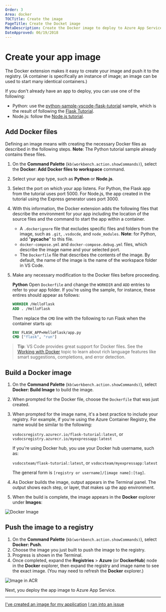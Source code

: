 ```yaml
---
Order: 3
Area: docker
TOCTitle: Create the image
PageTitle: Create the Docket image
MetaDescription: Create the Docker image to deploy to Azure App Services with Visual Studio Code
DateApproved: 06/19/2018
---
```

# Create your app image

The Docker extension makes it easy to create your image and push it to the registry. (A container is specifically an instance of image; an image can be used to start many identical containers.)

If you don't already have an app to deploy, you can use one of the following:

- Python: use the [python-sample-vscode-flask-tutorial](https://github.com/Microsoft/python-sample-vscode-flask-tutorial) sample, which is the result of following the [Flask Tutorial](../python/tutorial-flask.md).
- Node.js: follow the [Node.js tutorial](/docs/nodejs/nodejs-tutorial.md).

## Add Docker files

Defining an image means with creating the necessary Docker files as described in the following steps. **Note**: The Python tutorial sample already contains these files.

1. On the **Command Palette** (`kb(workbench.action.showCommands)`), select the **Docker: Add Docker files to workspace** command.
1. Select your app type, such as **Python** or **Node.js**.
1. Select the port on which your app listens. For Python, the Flask app from the tutorial uses port 5000. For Node.js, the app created in the tutorial using the Express generator uses port 3000.
1. With this information, the Docker extension adds the following files that describe the environment for your app including the location of the source files and the command to start the app within a container.

    - A `.dockerignore` file that excludes specific files and folders from the image, such as `.git`, `.vsdocde`, and `node_modules`. **Note**: for Python, add "__pycache__" to this file.
    - `docker-compose.yml` and `docker-compose.debug.yml` files, which describe the image name and your selected port.
    - The `Dockerfile` file that describes the contents of the image. By default, the name of the image is the name of the workspace folder in VS Code.

1. Make any necessary modification to the Docker files before proceeding.

    **Python**
    Open `Dockerfile` and change the `WORKDIR` and `ADD` entries to refer to your app folder. If you're using the sample, for instance, these entires should appear as follows:

    ```dockerfile
    WORKDIR /HelloFlask
    ADD . /HelloFlask
    ```

    Then replace the `CMD` line with the following to run Flask when the container starts up:

    ```dockerfile
    ENV FLASK_APP=HelloFlask/app.py
    CMD ["flask", "run"]
    ```

> **Tip**: VS Code provides great support for Docker files. See the [Working with Docker](/docs/azure/docker.md) topic to learn about rich language features like smart suggestions, completions, and error detection.

## Build a Docker image

1. On the **Command Palette** (`kb(workbench.action.showCommands)`), select **Docker: Build Image** to build the image.
1. When prompted for the Docker file, choose the `Dockerfile` that was just created.
1. When prompted for the image name, it's a best practice to include your registry. For example, if you're using the Azure Container Registry, the name would be similar to the following:

    `vsdocsregistry.azurecr.io/flask-tutorial:latest`, or `vsdocsregistry.azurecr.io/myexpressapp:latest`

    If you're using Docker hub, you use your Docker hub username, such as:

    `vsdocsteam/flask-tutorial:latest`, or `vsdocsteam/myexpressapp:latest`

    The general form is `[registry or username]/[image name]:[tag]`.

1. As Docker builds the image, output appears in the Terminal panel. The output shows each step, or layer, that makes up the app environment.
1. When the build is complete, the image appears in the **Docker** explorer under **Images**:

![Docker Image](images/docker-extension/image-list.png)

## Push the image to a registry

1. On the **Command Palette** (`kb(workbench.action.showCommands)`), select **Docker: Push**.
1. Choose the image you just built to push the image to the registry.
1. Progress is shown in the Terminal.
1. Once completed, expand the **Registries** > **Azure** (or **DockerHub**) node in the **Docker** explorer, then expand the registry and image name to see the exact image. (You may need to refresh the **Docker** explorer.)

![Image in ACR](images/docker-extension/image-in-acr.png)

Next, you deploy the app image to Azure App Service.

----

<a class="tutorial-next-btn" href="/tutorials/docker-extension/deploy-container">I've created an image for my application</a> <a class="tutorial-feedback-btn" onclick="reportIssue('docker-extension', 'containerize-app')" href="javascript:void(0)">I ran into an issue</a>
